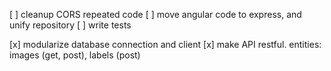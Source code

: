 [ ] cleanup CORS repeated code
[ ] move angular code to express, and unify repository
[ ] write tests

[x] modularize database connection and client
[x] make API restful. entities: images (get, post), labels (post)
